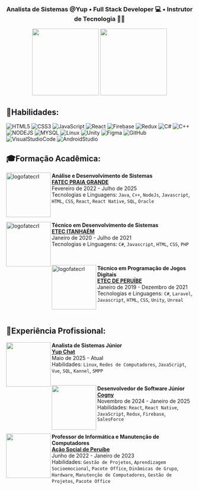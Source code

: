 <h3 align="center">
  Analista de Sistemas @Yup • Full Stack Developer 💻 • Instrutor de Tecnologia 🧑‍🏫
</h3>
<p align= "center";>
  <img
    style="background-color: transparent; height: 180px;"
    src="https://github-readme-stats.vercel.app/api?username=oyangferreira&show_icons=true&border_color=00000000&text_color=ffffff&theme=transparent&icon_color=800080&title_color=89ffbe"/>
  <img
    style="background-color: transparent; height: 180px;"
    src="https://github-readme-stats.vercel.app/api/top-langs/?username=oyangferreira&hide_border=true&border_color=00000000&text_color=ffffff&include_all_commits=true&count_private=true&layout=compact&bg_color=00000000&icon_color=800080&title_color=89ffbe"/>
</p>

## 🎯Habilidades:

<div style="display: inline_block">
  
![HTML5](https://skillicons.dev/icons?i=html)
![CSS3](https://skillicons.dev/icons?i=css)
![JavaScript](https://skillicons.dev/icons?i=js)
![React](https://skillicons.dev/icons?i=react)
![Firebase](https://skillicons.dev/icons?i=firebase)
![Redux](https://skillicons.dev/icons?i=redux)
![C#](https://skillicons.dev/icons?i=cs)
![C++](https://skillicons.dev/icons?i=cpp)
![NODEJS](https://skillicons.dev/icons?i=nodejs)
![MYSQL](https://skillicons.dev/icons?i=mysql)
![Linux](https://skillicons.dev/icons?i=linux)
![Unity](https://skillicons.dev/icons?i=unity)
![Figma](https://skillicons.dev/icons?i=figma)
![GitHub](https://skillicons.dev/icons?i=github)
![VisualStudioCode](https://skillicons.dev/icons?i=vscode)
![AndroidStudio](https://skillicons.dev/icons?i=androidstudio)
</div>

## 🎓Formação Acadêmica:
  
[<img align="left" height="120px" width="120px" alt="logofatecrl" src="https://media.licdn.com/dms/image/C560BAQFWCsVTBaD6nw/company-logo_200_200/0/1519868830556?e=2147483647&v=beta&t=rWw8EWpRS9l0clR0-Hbf8krBgHhNP9Ikr8wR5_NX8pM"/>](https://fatecrl.edu.br/)

**Análise e Desenvolvimento de Sistemas** \
[**FATEC PRAIA GRANDE**](https://fatecrl.edu.br/) \
Fevereiro de 2022 - Julho de 2025 \
Tecnologias e Linguagens: `Java`, `C++`, `NodeJs`, `Javascript`, `HTML`, `CSS`, `React`, `React Native`, `SQL`, `Oracle`\
<br>
<br>  

[<img align="left" height="120px" width="120px" alt="logofatecrl" src="https://th.bing.com/th/id/OIP.baBNF1j9swIU5QP_50lKEwHaEw?rs=1&pid=ImgDetMain"/>](https://etecitanhaem.com.br/)

**Técnico em Desenvolvimento de Sistemas** \
[**ETEC ITANHAÉM**](https://etecitanhaem.com.br/) \
Janeiro de 2020 - Julho de 2021 \
Tecnologias e Linguagens: `C#`, `Javascript`, `HTML`, `CSS`, `PHP`\
<br>
<br>
  
[<img align="left" height="120px" width="120px" alt="logofatecrl" src="https://th.bing.com/th/id/OIP.baBNF1j9swIU5QP_50lKEwHaEw?rs=1&pid=ImgDetMain"/>](http://etecperuibe.com.br/)

**Técnico em Programação de Jogos Digitais** \
[**ETEC DE PERUÍBE**](http://etec.com.br/) \
Janeiro de 2019 - Dezembro de 2021 \
Tecnologias e Linguagens: `C#`, `Laravel`, `Javascript`, `HTML`, `CSS`, `Unity`, `Unreal`\
<br>
<br>

## 💼Experiência Profissional:

[<img align="left" height="120px" width="120px" alt="" src="https://framerusercontent.com/images/Bycyuz7TyxXNGlnIJEVX3Ju8Q.png">](https://yup.chat/)

**Analista de Sistemas Júnior** \
[**Yup Chat**](https://yup.chat/) \
Maio de 2025 - Atual \
Habilidades: `Linux`, `Redes de Computadores`, `JavaScript`, `Vue`, `SQL`, `Kannel`, `SMPP` \
<br>

[<img align="left" height="120px" width="120px" alt="" src="https://encrypted-tbn0.gstatic.com/images?q=tbn:ANd9GcROocYHhcuqnGacuW6iiHgtSb4ovhGBss1VmA&s"/>](https://www.cogny.co/)

**Desenvolvedor de Software Júnior** \
[**Cogny**](https://www.cogny.co/) \
Novembro de 2024 - Janeiro de 2025 \
Habilidades: `React`, `React Native`, `JavaScript`, `Redux`, `Firebase`, `SalesForce` \
<br>

[<img align="left" height="120px" width="120px" alt="" src="https://acaosocialdeperuibe.org/wp-content/uploads/2021/10/cropped-logo-Acao-Social.jpg"/>](https://acaosocialdeperuibe.org/)

**Professor de Informática e Manutenção de Computadores** \
[**Ação Social de Peruíbe**](https://acaosocialdeperuibe.org/) \
Junho de 2022 - Janeiro de 2023 \
Habilidades: `Gestão de Projetos`, `Aprendizagem Socioemocional`, `Pacote Office`, `Dinâmicas de Grupo`, `Hardware`, `Manutenção de Computadores`, `Gestão de Projetos`, `Pacote Office`\
<br>
<br>
